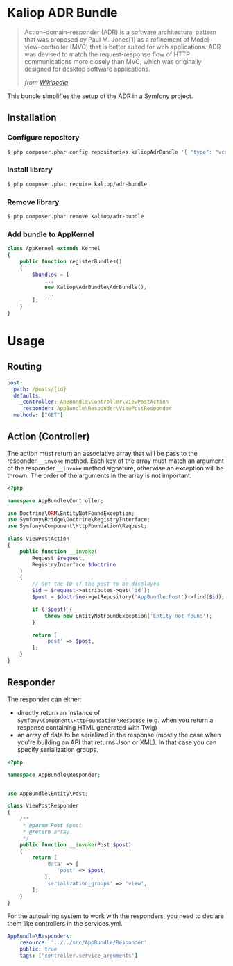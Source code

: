 # Kaliop ADR Bundle

> Action–domain–responder (ADR) is a software architectural pattern that was 
> proposed by Paul M. Jones[1] as a refinement of Model–view–controller (MVC) 
> that is better suited for web applications. 
> ADR was devised to match the request-response flow of HTTP communications 
> more closely than MVC, which was originally designed for desktop software applications.
>
> *from [Wikipedia](https://en.wikipedia.org/wiki/Action%E2%80%93domain%E2%80%93responder "https://en.wikipedia.org/wiki/Action%E2%80%93domain%E2%80%93responder")*

This bundle simplifies the setup of the ADR in a Symfony project. 


## Installation

### Configure repository
```bash
$ php composer.phar config repositories.kaliopAdrBundle '{ "type": "vcs", "url": "https://github.com/kaliop/kaliop-adr-bundle.git" }'
```
### Install library
```bash
$ php composer.phar require kaliop/adr-bundle
```
### Remove library
```bash
$ php composer.phar remove kaliop/adr-bundle
```

### Add bundle to AppKernel
```php
class AppKernel extends Kernel
{
    public function registerBundles()
    {
        $bundles = [
            ...
            new Kaliop\AdrBundle\AdrBundle(),
            ...
        ];
    }
}
```

# Usage

## Routing

```yaml
post:
  path: /posts/{id}
  defaults:
    _controller: AppBundle\Controller\ViewPostAction
    _responder: AppBundle\Responder\ViewPostResponder
  methods: ["GET"]
```

## Action (Controller)
The action must return an associative array that will be pass to the responder `__invoke` method.
Each key of the array must match an argument of the responder `__invoke` method signature, 
otherwise an exception will be thrown. The order of the arguments in the array is not important.

```php
<?php

namespace AppBundle\Controller;

use Doctrine\ORM\EntityNotFoundException;
use Symfony\Bridge\Doctrine\RegistryInterface;
use Symfony\Component\HttpFoundation\Request;

class ViewPostAction
{
    public function __invoke(
        Request $request,
        RegistryInterface $doctrine
    )
    {
        // Get the ID of the post to be displayed
        $id = $request->attributes->get('id');
        $post = $doctrine->getRepository('AppBundle:Post')->find($id);

        if (!$post) {
            throw new EntityNotFoundException('Entity not found');
        }

        return [
            'post' => $post,
        ];
    }
}
```
## Responder
The responder can either:
* directly return an instance of `Symfony\Component\HttpFoundation\Response` (e.g. when you return a response containing HTML generated with Twig)
* an array of data to be serialized in the response (mostly the case when you're building an API that returns Json or XML). In that case you can specify serialization groups.
 
```php
<?php

namespace AppBundle\Responder;


use AppBundle\Entity\Post;

class ViewPostResponder
{
    /**
     * @param Post $post
     * @return array
     */
    public function __invoke(Post $post)
    {
        return [
            'data' => [
                'post' => $post,
            ],
            'serialization_groups' => 'view',
        ];
    }
}
```

For the autowiring system to work with the responders, you need to declare them like controllers in the services.yml.
```yaml
AppBundle\Responder\:
    resource: '../../src/AppBundle/Responder'
    public: true
    tags: ['controller.service_arguments']
```
